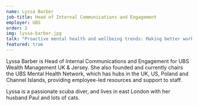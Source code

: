 ```yaml
---
name: Lyssa Barber
job-title: Head of Internal Communications and Engagement
employer: UBS
order: 2
img: lyssa-barber.jpg
talk: "Proactive mental health and wellbeing trends: Making better workforce decisions &amp; interventions – where next in 2020?"
featured: true
---
```


Lyssa Barber is Head of Internal Communications and Engagement for UBS Wealth Management UK & Jersey. She also founded and currently chairs the UBS Mental Health Network, which has hubs in the UK, US, Poland and Channel Islands, providing employee-led resources and support to staff.

Lyssa is a passionate scuba diver, and lives in east London with her husband Paul and lots of cats.

